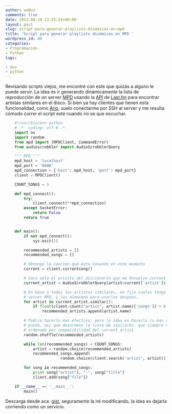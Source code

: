 ```yaml
---
author: xeBuz
comments: true
date: 2012-08-10 13:55:24+00:00
layout: post
slug: script-para-generar-playlists-dinamicas-en-mpd
title: 'Script para generar playlists dinámicas en MPD '
wordpress_id: 80
categories:
- Programación
- Python
tags:

- dev
- python
---
```


Revisando scripts viejos, me encontré con este que quizás a alguno le puede servir. La idea es ir generando dinámicamente la lista de reproducción de un server [MPD](http://mpd.wikia.com/) usando la [API](http://www.last.fm/api) de [Last.fm](http://www.last.fm/user/xeBuz) para encontrar artistas similares en el disco.
Si bien ya hay clientes que tienen esta funcionalidad, como [Ario](http://mpd.wikia.com/wiki/Client:Ario), suelo conectarme por SSH al server y me resulta cómodo correr el script este cuando no se que escuchar.


```python
    #!/usr/bin/env python
    # -*- coding: utf-8 -*-
    import os
    import random
    from mpd import (MPDClient, CommandError)
    from audioscrobbler import AudioScrobblerQuery

    """ MPD """
    mpd_host = 'localhost'
    mpd_port = '6600'
    mpd_connection = {'host': mpd_host, 'port': mpd_port}
    client = MPDClient()

    COUNT_SONGS = 5

    def mpd_connect():
        try:
            client.connect(**mpd_connection)
        except SocketError:
            return False
        return True


    def main():
        if not mpd_connect():
            sys.exit(1)

        recommended_artists = []
        recommended_songs = []

        # Obtengo la cancion que esta sonando en este momento
        current = client.currentsong()

        # Saco sólo el artista del diccionario que me devuelve current
        current_artist = AudioScrobblerQuery(artist=current['artist'])

        # En base a todos los artistas similares, me fijo cuales tengo en el
        # server MPD, y los almaceno para usarlos despues.
        for artist in current_artist.similar():
            if float(client.count("artist", artist.name)['songs']) > 0:
                recommended_artists.append(artist.name)

        # Podria hacerlo mas efectivo, pero la idea es hacerlo lo mas random que
        # pueda, asi que desordeno la lista de similares, que siempre viene ya
        # ordenada por compatibilidad del current_artist
        random.shuffle(recommended_artists)

        while len(recommended_songs) < COUNT_SONGS:
            artist = random.choice(recommended_artists)
            recommended_songs.append(
                        random.choice(client.search('artist', artist)))

        for song in recommended_songs:
            print song["artist"], "-", song["title"]
            client.add(song["file"])

    if __name__ == '__main__':
        main()
```


Descarga desde aca: [gist](https://gist.github.com/1100627), seguramente la iré modificando, la idea es dejarla corriendo como un servicio.
